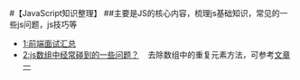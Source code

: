 #【JavaScript知识整理】
##主要是JS的核心内容，梳理js基础知识，常见的一些js问题，js技巧等
- [1:前端面试汇总](https://github.com/DarlingQing/JavaScript-Core/issues/1)
- [2:js数组中经常碰到的一些问题？](https://github.com/DarlingQing/JavaScript-Core/issues/2)
    去除数组中的重复元素方法，可参考[文章一](http://blog.csdn.net/zhihua_w/article/details/52184289)
